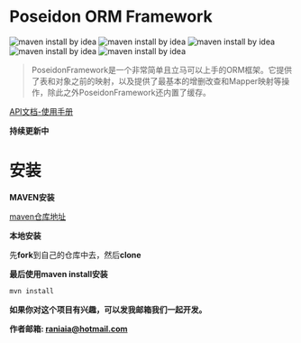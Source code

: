 # Poseidon ORM Framework

![maven install by idea](https://github.com/PageNotFoundx/poseidon/blob/master/resource/jababaifenbai.svg)
![maven install by idea](https://github.com/PageNotFoundx/poseidon/blob/master/resource/packageist.svg)
![maven install by idea](https://github.com/PageNotFoundx/poseidon/blob/master/resource/build.svg)
![maven install by idea](https://github.com/PageNotFoundx/poseidon/blob/master/resource/download.svg)
![maven install by idea](https://github.com/PageNotFoundx/poseidon/blob/master/resource/version.svg)


> PoseidonFramework是一个非常简单且立马可以上手的ORM框架。它提供了表和对象之前的映射，以及提供了最基本的增删改查和Mapper映射等操作，除此之外PoseidonFramework还内置了缓存。

[API文档-使用手册](https://github.com/Laniakeamly/poseidon/blob/master/api/README.md)

**持续更新中**

# 安装

**MAVEN安装**

[maven仓库地址](https://mvnrepository.com/artifact/io.github.laniakeamly/poseidon)

**本地安装**

先**fork**到自己的仓库中去，然后**clone**

**最后使用maven install安装**

```java
mvn install
```

**如果你对这个项目有兴趣，可以发我邮箱我们一起开发。**

**作者邮箱: raniaia@hotmail.com**
